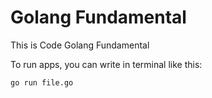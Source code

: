 # Golang Fundamental
This is Code Golang Fundamental

To run apps, you can write in terminal like this:
```markdown
go run file.go
```
